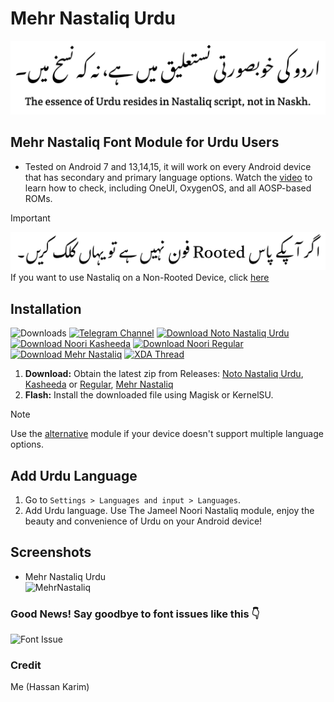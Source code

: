 # Mehr Nastaliq Urdu
![Urdu Banner](Images/Banner2.png)
## Mehr Nastaliq Font Module for Urdu Users

* Tested on Android 7 and 13,14,15, it will work on every Android device that has secondary and primary language options. Watch the [video](https://youtu.be/2xI-Kagl1yI?si=ja5x8huKUiWJnF9J&t=46) to learn how to check, including OneUI, OxygenOS, and all AOSP-based ROMs.

> [!Important]
>[![Image](Images/Non-Rooted.jpg)](https://github.com/Hassan-kareem/Nastaliq-Urdu_font/tree/Non-Rooted)
> If you want to use Nastaliq on a Non-Rooted Device, click [here](https://github.com/Hassan-kareem/Nastaliq-Urdu_font/tree/Non-Rooted)

## Installation
![Downloads](https://img.shields.io/github/downloads/Hassan-kareem/Nastaliq-Urdu_font/total.svg?style=plastic&label=Downloads)
[![Telegram Channel](https://img.shields.io/badge/Join-Telegram-blue?style=plastic&logo=telegram)](https://t.me/HassansTechInsights)
[![Download Noto Nastaliq Urdu](https://img.shields.io/badge/Download-Noto%20Nastaliq%20Urdu-orange?style=plastic&logo=github)](https://github.com/Hassan-kareem/Nastaliq-Urdu_font/releases/download/NotoNastaliq-v3.1/NotoNastaliqUrdu-v3.1.zip)
[![Download Noori Kasheeda](https://img.shields.io/badge/Download-Noori%20Kasheeda-brightgreen?style=plastic&logo=github)](https://github.com/Hassan-kareem/Nastaliq-Urdu_font/releases/download/Noori-Kasheeda-v5.1/Nastaliq-Urdu_Kasheeda-v5.1.zip)
[![Download Noori Regular](https://img.shields.io/badge/Download-Noori%20Regular-darkgreen?style=plastic&logo=github)](https://github.com/Hassan-kareem/Nastaliq-Urdu_font/releases/download/Noori-Regular-v5.1/Nastaliq-Urdu_Regular-v5.1.zip)
[![Download Mehr Nastaliq](https://img.shields.io/badge/Download-Mehr%20Nastaliq-dark?style=plastic&logo=github)](https://github.com/Hassan-kareem/Nastaliq-Urdu_font/releases/download/MehrNastaliq-v3.1/Mehr_Nastaliq-Urdu-v3.1.zip)
[![XDA Thread](https://img.shields.io/badge/XDA%20Thread-Visit%20Now-green?style=plastic)](https://xdaforums.com/t/module-font-nastaliq-urdu-font.4645787/)

1. **Download:** Obtain the latest zip from Releases: [Noto Nastaliq Urdu](https://github.com/Hassan-kareem/Nastaliq-Urdu_font/releases/download/NotoNastaliq-v3.1/NotoNastaliqUrdu-v3.1.zip), [Kasheeda](https://github.com/Hassan-kareem/Nastaliq-Urdu_font/releases/download/Noori-Kasheeda-v5.1/Nastaliq-Urdu_Kasheeda-v5.1.zip) or [Regular](https://github.com/Hassan-kareem/Nastaliq-Urdu_font/releases/download/Noori-Regular-v5.1/Nastaliq-Urdu_Regular-v5.1.zip), [Mehr Nastaliq](https://github.com/Hassan-kareem/Nastaliq-Urdu_font/releases/download/MehrNastaliq-v3.1/Mehr_Nastaliq-Urdu-v3.1.zip)
2. **Flash:** Install the downloaded file using Magisk or KernelSU.

> [!NOTE]
> Use the [alternative](https://github.com/Hassan-kareem/Nastaliq-Urdu_font/releases/download/NotoNastaliqUrdu-alt/NotoNastaliqUrdu-alt.zip) module if your device doesn't support multiple language options.

## Add Urdu Language

1. Go to `Settings > Languages and input > Languages`.
2. Add Urdu language.
Use The Jameel Noori Nastaliq module, enjoy the beauty and convenience of Urdu on your Android device!

## Screenshots
* Mehr Nastaliq Urdu <br>
![MehrNastaliq](https://github.com/Hassan-kareem/Nastaliq-Urdu_font/assets/144518310/b9e12b4f-f193-4bd6-85ee-853c15679458)


### Good News! Say goodbye to font issues like this 👇

![Font Issue](https://github.com/Hassan-kareem/Nastaliq-Fonts/assets/144518310/85930501-fab5-4e85-b2e5-55592639ff14)

### Credit
Me (Hassan Karim)
